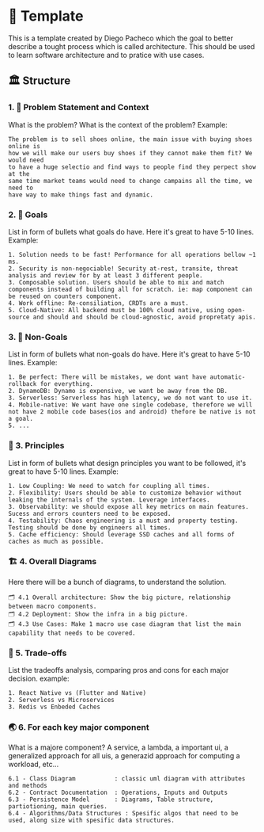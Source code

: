 # 🧬 Template

This is a template created by Diego Pacheco which the goal to better describe a tought process which is called architecture. This should be used to learn software architecture and to pratice with use cases.

## 🏛️ Structure

### 1. 🎯 Problem Statement and Context

What is the problem? What is the context of the problem?
Example:
```
The problem is to sell shoes online, the main issue with buying shoes online is 
how we will make our users buy shoes if they cannot make them fit? We would need
to have a huge selectio and find ways to people find they perpect show at the 
same time market teams would need to change campains all the time, we need to
have way to make things fast and dynamic.
```

### 2. 🎯 Goals

List in form of bullets what goals do have. Here it's great to have 5-10 lines.
Example:
```
1. Solution needs to be fast! Performance for all operations bellow ~1 ms.
2. Security is non-negociable! Security at-rest, transite, threat analysis and review for by at least 3 different people.
3. Composable solution. Users should be able to mix and match components instead of building all for scratch. ie: map component can be reused on counters component.
4. Work offline: Re-consiliation, CRDTs are a must.
5. Cloud-Native: All backend must be 100% cloud native, using open-source and should and should be cloud-agnostic, avoid propretaty apis.
```

### 3. 🎯 Non-Goals

List in form of bullets what non-goals do have. Here it's great to have 5-10 lines.
Example:
```
1. Be perfect: There will be mistakes, we dont want have automatic-rollback for everything.
2. DynamoDB: Dynamo is expensive, we want be away from the DB.
3. Serverless: Serverless has high latency, we do not want to use it.
4. Mobile-native: We want have one single codebase, therefore we will not have 2 mobile code bases(ios and android) thefore be native is not a goal.
5. ...
```

### 📐 3. Principles

List in form of bullets what design principles you want to be followed, it's great to have 5-10 lines.
Example:
```
1. Low Coupling: We need to watch for coupling all times.
2. Flexibility: Users should be able to customize behavior without leaking the internals of the system. Leverage interfaces.
3. Observability: we should expose all key metrics on main features. Sucess and errors counters need to be exposed.
4. Testability: Chaos engineering is a must and property testing. Testing should be done by engineers all times.
5. Cache efficiency: Should leverage SSD caches and all forms of caches as much as possible.
```

### 🏗️ 4. Overall Diagrams

Here there will be a bunch of diagrams, to understand the solution.
```
🗂️ 4.1 Overall architecture: Show the big picture, relationship between macro components.
🗂️ 4.2 Deployment: Show the infra in a big picture. 
🗂️ 4.3 Use Cases: Make 1 macro use case diagram that list the main capability that needs to be covered. 
```

### 🧭 5. Trade-offs

List the tradeoffs analysis, comparing pros and cons for each major decision.
example:
```
1. React Native vs (Flutter and Native)
2. Serverless vs Microservices
3. Redis vs Enbeded Caches
```

### 🌏 6. For each key major component

What is a majore component? A service, a lambda, a important ui, a generalized approach for all uis, a generazid approach for computing a workload, etc...
```
6.1 - Class Diagram           : classic uml diagram with attributes and methods
6.2 - Contract Documentation  : Operations, Inputs and Outputs
6.3 - Persistence Model       : Diagrams, Table structure, partiotioning, main queries.
6.4 - Algorithms/Data Structures : Spesific algos that need to be used, along size with spesific data structures.     
```